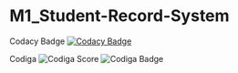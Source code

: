 # M1_Student-Record-System


Codacy Badge 
[![Codacy Badge](https://app.codacy.com/project/badge/Grade/3b03961d319848eca44c4760fab17287)](https://www.codacy.com/gh/Darshitha-S20/M1_Student-Record-System/dashboard?utm_source=github.com&amp;utm_medium=referral&amp;utm_content=Darshitha-S20/M1_Student-Record-System&amp;utm_campaign=Badge_Grade)


Codiga 
![Codiga Score](https://api.codiga.io/project/32482/score/svg)
![Codiga Badge](https://api.codiga.io/project/32482/status/svg)
